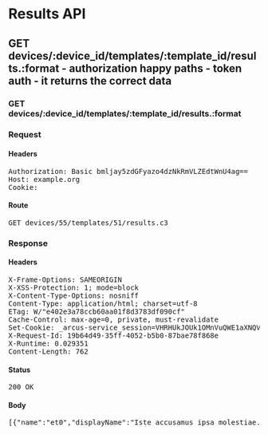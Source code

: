 # Results API

## GET devices/:device_id/templates/:template_id/results.:format - authorization happy paths - token auth - it returns the correct data

### GET devices/:device_id/templates/:template_id/results.:format
### Request

#### Headers

<pre>Authorization: Basic bmljay5zdGFyazo4dzNkRmVLZEdtWnU4ag==
Host: example.org
Cookie: </pre>

#### Route

<pre>GET devices/55/templates/51/results.c3</pre>

### Response

#### Headers

<pre>X-Frame-Options: SAMEORIGIN
X-XSS-Protection: 1; mode=block
X-Content-Type-Options: nosniff
Content-Type: application/html; charset=utf-8
ETag: W/&quot;e402e3a78ccb60aa01f8d3783df090cf&quot;
Cache-Control: max-age=0, private, must-revalidate
Set-Cookie: _arcus-service_session=VHRHUkJOUk1OMnVuQWE1aXNQVVRvMVNtWEdXaDVra08zSkhCRkNLbXNSd1FnZzhhQ1A5VGNIRGlhemdPQ2JERTR6TVBFMW9kdTE5aUFSVWY2ODFqY0E9PS0tZzUzMitkY0hZQ2pmYVdSVkpDSDhvQT09--942049948813714aa0bba4efb05869ac28fc5bd9; path=/; HttpOnly
X-Request-Id: 19b64d49-35ff-4052-b5b0-87bae78f868e
X-Runtime: 0.029351
Content-Length: 762</pre>

#### Status

<pre>200 OK</pre>

#### Body

<pre>[{"name":"et0","displayName":"Iste accusamus ipsa molestiae.0"},{"name":"explicabo1","displayName":"Quos error in laborum est ullam suscipit.1"},{"name":"ut2","displayName":"Incidunt veritatis non numquam labore.2"},{"name":"voluptatem3","displayName":"Rerum nam possimus nemo.3"},{"name":"sed4","displayName":"Voluptatum a adipisci et optio temporibus.4"},{"name":"sunt5","displayName":"Expedita tempora aut nulla ab iure.5"},{"name":"exercitationem6","displayName":"Nam quaerat impedit sint expedita magnam maxime hic.6"},{"name":"quidem7","displayName":"Ut delectus rem officiis est aut facilis quis itaque.7"},{"name":"et8","displayName":"Sit ea quaerat fuga.8"},{"name":"praesentium9","displayName":"Rerum ad ut sunt consequatur facere sequi voluptatem.9"}]</pre>
